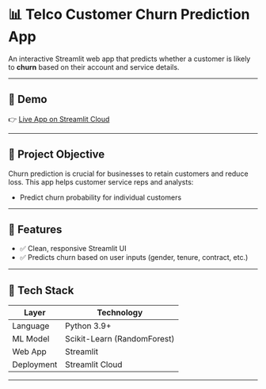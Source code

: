 # 📊 Telco Customer Churn Prediction App

An interactive Streamlit web app that predicts whether a customer is likely to **churn** based on their account and service details. 

---

## 🚀 Demo

👉 [Live App on Streamlit Cloud](https://your-streamlit-link-here)  

---

## 🎯 Project Objective

Churn prediction is crucial for businesses to retain customers and reduce loss. This app helps customer service reps and analysts:
- Predict churn probability for individual customers


---

## 🧠 Features

- ✅ Clean, responsive Streamlit UI
- ✅ Predicts churn based on user inputs (gender, tenure, contract, etc.)

---

## 🧱 Tech Stack

| Layer        | Technology            |
|--------------|------------------------|
| Language     | Python 3.9+            |
| ML Model     | Scikit-Learn (RandomForest) |
| Web App      | Streamlit              |
| Deployment   | Streamlit Cloud        |

---


